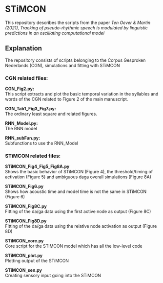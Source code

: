 # STiMCON 
This repository describes the scripts from the paper <i>Ten Oever & Martin (2021), Tracking of pseudo-rhythmic speech is modulated by linguistic predictions in an oscillating computational model</i>

## Explanation
The repository consists of scripts belonging to the Corpus Gesproken Nederlands (CGN), simulations and fitting with STiMCON

### CGN related files:
<b>CGN_Fig2.py:</b>\
This script extracts and plot the basic temporal variation in the syllables and words of the CGN related to Figure 2 of the main manuscript.

<b>CGN_Tab1_Fig3_Fig7.py:</b>\
The ordinary least square and related figures.

<b>RNN_Model.py:</b>\
The RNN model

<b>RNN_subFun.py:</b>\
Subfunctions to use the RNN_Model

### STiMCON related files:
<b>STiMCON_Fig4_Fig5_Fig8A.py</b>\
Shows the basic behavior of STiMCON (Figure 4), the threshold/timing of activation (Figure 5) and ambiguous daga overall simulations (Figure 8A)

<b>STiMCON_Fig6.py</b>\
Shows how acoustic time and model time is not the same in STiMCON (Figure 6)

<b>STiMCON_Fig8C.py</b>\
Fitting of the da/ga data using the first active node as output (Figure 8C)

<b>STiMCON_Fig8D.py</b>\
Fitting of the da/ga data using the relative node activation as output (Figure 8D)

<b>STiMCON_core.py</b>\
Core script for the STiMCON model which has all the low-level code

<b>STiMCON_plot.py</b>\
Plotting output of the STiMCON

<b>STiMCON_sen.py</b>\
Creating sensory input going into the STiMCON